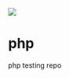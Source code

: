 <a href='https://imagelayers.io/?images=juniorjbn/php:latest' title='Get your own badge on imagelayers.io'><img src='https://imagelayers.io/badge/juniorjbn/php:latest.svg'></a>

# php
php testing repo
